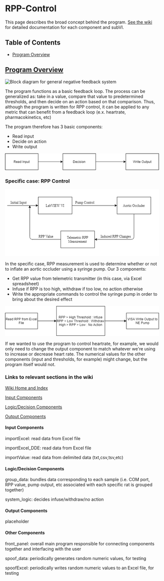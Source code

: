 # RPP-Control

This page describes the broad concept behind the program. [See the wiki](https://github.com/pl9ed/RPP-Control/wiki) for detailed documentation for each component and subVI.

## Table of Contents
* [Program Overview](#Program-Overview)

## [Program Overview](#program-overview)
![Block diagram for general negative feedback system](https://www.tutorialspoint.com/control_systems/images/positive_feedback.jpg)

The program functions as a basic feedback loop. The process can be generalized as: take in a value, compare that value to predetermined thresholds, and then decide on an action based on that comparison. Thus, although the program is written for RPP control, it can be applied to any metric that can benefit from a feedback loop (e.x. heartrate, pharmacokinetics, etc)

The program therefore has 3 basic components:
* Read input
* Decide on action
* Write output

![general components](https://github.com/pl9ed/RPP-Control/blob/master/generalcomponents.png?raw=true)

### Specific case: RPP Control
![Block diagram for specific RPP implementation](https://github.com/pl9ed/RPP-Control/blob/master/feedback_simple.png)

In the specific case, RPP measurement is used to determine whether or not to inflate an aortic occluder using a syringe pump.
Our 3 components:
* Get RPP value from telemetric transmitter (in this case, via Excel spreadsheet)
* Infuse if RPP is too high, withdraw if too low, no action otherwise
* Write the appropriate commands to control the syringe pump in order to bring about the desired effect

![specific components](https://github.com/pl9ed/RPP-Control/blob/master/rppcomponents.png?raw=true)

If we wanted to use the program to control heartrate, for example, we would only need to change the output component to match whatever we're using to increase or decrease heart rate. The numerical values for the other components (input and thresholds, for example) might change, but the program itself would not.

### Links to relevant sections in the wiki
[Wiki Home and Index](https://github.com/pl9ed/RPP-Control/wiki)

[Input Components](https://github.com/pl9ed/RPP-Control/wiki/1.-Input-Components)

[Logic/Decision Components](https://github.com/pl9ed/RPP-Control/wiki/2.-Logic-and-Decision-Components)

[Output Components](https://github.com/pl9ed/RPP-Control/wiki/3.-Output-Components)

#### Input Components
importExcel: read data from Excel file

importExcel_DDE: read data from Excel file

importValue: read data from delimited data (txt,csv,tsv,etc)

#### Logic/Decision Components
group_data: bundles data corresponding to each sample (i.e. COM port, RPP value, pump output, etc associated with each specific rat is grouped together) 

system_logic: decides infuse/withdraw/no action

#### Output Components
placeholder

#### Other Components
front_panel: overall main program responsible for connecting components together and interfacing with the user

spoof_data: periodically generates random numeric values, for testing

spoofExcel: periodically writes random numeric values to an Excel file, for testing
